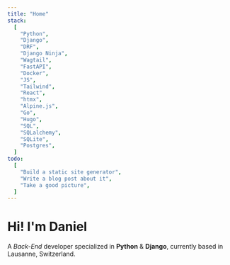 ```yaml
---
title: "Home"
stack:
  [
    "Python",
    "Django",
    "DRF",
    "Django Ninja",
    "Wagtail",
    "FastAPI",
    "Docker",
    "JS",
    "Tailwind",
    "React",
    "htmx",
    "Alpine.js",
    "Go",
    "Hugo",
    "SQL",
    "SQLalchemy",
    "SQLite",
    "Postgres",
  ]
todo:
  [
    "Build a static site generator",
    "Write a blog post about it",
    "Take a good picture",
  ]
---
```


# Hi! I'm Daniel

A _Back-End_ developer specialized in **Python** & **Django**, currently based in Lausanne, Switzerland.
